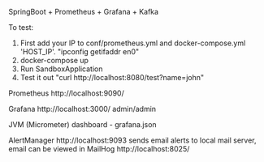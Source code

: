 SpringBoot + Prometheus + Grafana + Kafka

To test:
1. First add your IP to conf/prometheus.yml and docker-compose.yml 'HOST_IP'. "ipconfig getifaddr en0"
2. docker-compose up
3. Run SandboxApplication
4. Test it out "curl http://localhost:8080/test?name=john"

Prometheus http://localhost:9090/

Grafana http://localhost:3000/ admin/admin

JVM (Micrometer) dashboard - grafana.json

AlertManager http://localhost:9093 sends email alerts to local mail server, email can be viewed in MailHog http://localhost:8025/